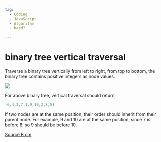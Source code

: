 ```yaml
---
tag:
  - Coding
  - JavaScript
  - Algorithm
  - hard?

---
```

  
# binary tree vertical traversal

Traverse a binary tree vertically from left to right, from top to bottom, the binary tree contains positive integers as node values.

![](https://cdn.bfe.dev/bfe/img/TiapkDukk2cfibNmKtYzq8d6AHeRGiKp_470x605_1604825105283.png)

For above binary tree, vertical traversal should return

```js
[6,4,2,7,1,9,10,3,8,5]
```

If two nodes are at the same position, their order should inherit from their parent node. For example, 9 and 10 are at the same position, since 7 is before 8, so 9 should be before 10.


[Source From](https://bigfrontend.dev/problem/binary-tree-vertical-traversal)

  